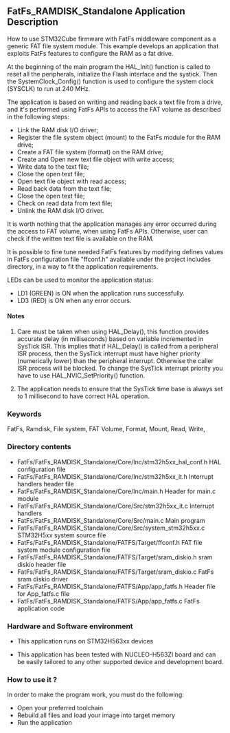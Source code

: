 ## FatFs_RAMDISK_Standalone Application Description

How to use STM32Cube firmware with FatFs middleware component as a generic FAT
file system module. This example develops an application that exploits FatFs
features to configure the RAM as a fat drive.

At the beginning of the main program the HAL_Init() function is called to reset
all the peripherals, initialize the Flash interface and the systick.
Then the SystemClock_Config() function is used to configure the system clock
(SYSCLK) to run at 240 MHz.

The application is based on writing and reading back a text file from a drive,
and it's performed using FatFs APIs to access the FAT volume as described
in the following steps:

 - Link the RAM disk I/O driver;
 - Register the file system object (mount) to the FatFs module for the RAM drive;
 - Create a FAT file system (format) on the RAM drive;
 - Create and Open new text file object with write access;
 - Write data to the text file;
 - Close the open text file;
 - Open text file object with read access;
 - Read back data from the text file;
 - Close the open text file;
 - Check on read data from text file;
 - Unlink the RAM disk I/O driver.

It is worth nothing that the application manages any error occurred during the
access to FAT volume, when using FatFs APIs. Otherwise, user can check if the
written text file is available on the RAM.

It is possible to fine tune needed FatFs features by modifying defines values
in FatFs configuration file "ffconf.h" available under the project includes
directory, in a way to fit the application requirements.

LEDs can be used to monitor the application status:
  - LD1 (GREEN) is ON when the application runs successfully.
  - LD3 (RED) is ON when any error occurs.



#### Notes
 1. Care must be taken when using HAL_Delay(), this function provides accurate delay (in milliseconds)
      based on variable incremented in SysTick ISR. This implies that if HAL_Delay() is called from
      a peripheral ISR process, then the SysTick interrupt must have higher priority (numerically lower)
      than the peripheral interrupt. Otherwise the caller ISR process will be blocked.
      To change the SysTick interrupt priority you have to use HAL_NVIC_SetPriority() function.

 2. The application needs to ensure that the SysTick time base is always set to 1 millisecond
      to have correct HAL operation.

### Keywords 

FatFs, Ramdisk, File system, FAT Volume, Format, Mount, Read, Write,

### Directory contents

  - FatFs/FatFs_RAMDISK_Standalone/Core/Inc/stm32h5xx_hal_conf.h                HAL configuration file
  - FatFs/FatFs_RAMDISK_Standalone/Core/Inc/stm32h5xx_it.h                      Interrupt handlers header file
  - FatFs/FatFs_RAMDISK_Standalone/Core/Inc/main.h                              Header for main.c module
  - FatFs/FatFs_RAMDISK_Standalone/Core/Src/stm32h5xx_it.c                      Interrupt handlers
  - FatFs/FatFs_RAMDISK_Standalone/Core/Src/main.c                              Main program
  - FatFs/FatFs_RAMDISK_Standalone/Core/Src/system_stm32h5xx.c                  STM32H5xx system source file
  - FatFs/FatFs_RAMDISK_Standalone/FATFS/Target/ffconf.h                        FAT file system module configuration file
  - FatFs/FatFs_RAMDISK_Standalone/FATFS/Target/sram_diskio.h                   sram diskio header file
  - FatFs/FatFs_RAMDISK_Standalone/FATFS/Target/sram_diskio.c                   FatFs sram diskio driver
  - FatFs/FatFs_RAMDISK_Standalone/FATFS/App/app_fatfs.h                        Header file for App_fatfs.c file
  - FatFs/FatFs_RAMDISK_Standalone/FATFS/App/app_fatfs.c                        FatFs application code

### Hardware and Software environment

  - This application runs on STM32H563xx devices

  - This application has been tested with NUCLEO-H563ZI board and can be
    easily tailored to any other supported device and development board.
  

### How to use it ?

In order to make the program work, you must do the following:
 - Open your preferred toolchain
 - Rebuild all files and load your image into target memory
 - Run the application
 